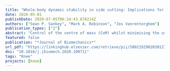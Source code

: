 ```yaml
---
title: "Whole-body dynamic stability in side cutting: Implications for markers of lower limb injury risk and change of direction performance"
date: 2020-05-01
publishDate: 2020-07-05T06:34:43.878214Z
authors: ["Sean P. Sankey", "Mark A. Robinson", "Jos Vanrenterghem"]
publication_types: ["2"]
abstract: "Control of the centre of mass (CoM) whilst minimising the use of unnecessary movements is imperative for successful performance of dynamic sports tasks, and may indicate the condition of whole-body dynamic stability. The aims of this study were to express movement strategies that represent whole-body dynamic stability, and to explore their association with potentially injurious joint mechanics and side cutting performance. Twenty recreational soccer players completed 45° unanticipated side cutting. Five distinct whole-body dynamic stability movement strategies were identiﬁed, based on factors that inﬂuence the medial ground reaction force (GRF) vector during ground contact in the side cutting manoeuvre. Using Statistical Parametric Mapping, the movement strategies were linearly regressed against selected performance outcomes and peak knee abduction moment (peak KAM). Signiﬁcant relationships were found between each movement strategy and at least one selected performance outcome or peak KAM. Our results suggest excessive medial GRFs were generated through sagittal plane movement strategies, and despite being beneﬁcial for performance aspects, poor sagittal plane efﬁciency may destabilise control of the CoM. Frontal plane hip acceleration is the key non-sagittal plane movement strategy used in a corrective capacity to moderate excessive medial forces. However, whilst this movement strategy offered a way to retrieve control of the CoM, mitigating reduced whole-body dynamic stability, it also coincided with increased peak KAM. Overall, whole-body dynamic stability movement strategies helped explain the delicate interplay between the mechanics of changing direction and undesirable joint moments, providing insights that might support development of future intervention strategies."
featured: false
publication: "*Journal of Biomechanics*"
url_pdf: "https://linkinghub.elsevier.com/retrieve/pii/S0021929020301275"
doi: "10.1016/j.jbiomech.2020.109711"
tags: "Knee"
projects: [knee]
---
```


